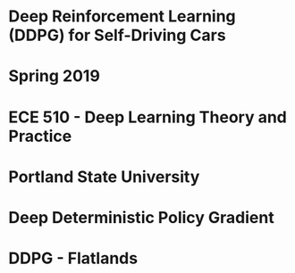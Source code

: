 # Deep Reinforcement Learning (DDPG) for Self-Driving Cars

# Spring 2019
# ECE 510 - Deep Learning Theory and Practice
# Portland State University
# Deep Deterministic Policy Gradient
# DDPG - Flatlands
